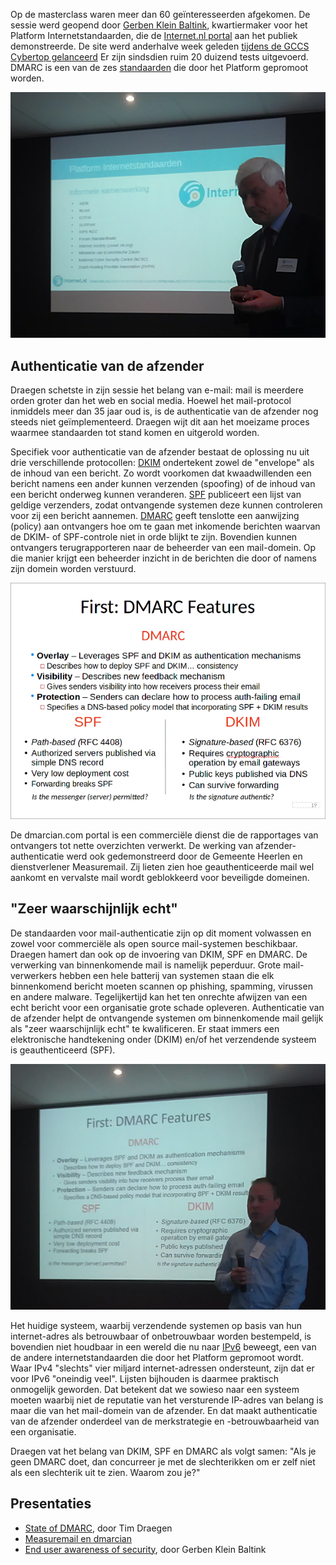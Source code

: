 Op de masterclass waren meer dan 60 geïnteresseerden afgekomen. De sessie werd
geopend door
[Gerben Klein Baltink](https://internet.nl/blogs/gerben-klein-baltink/het-internet-is-van-ons-allemaal/),
kwartiermaker voor het Platform Internetstandaarden, die de
[Internet.nl portal](https://internet.nl/) aan het publiek demonstreerde. De
site werd anderhalve week geleden
[tijdens de GCCS Cybertop gelanceerd](https://internet.nl/news/website-internet-nl-drukbezocht-na-cybertop/)
Er zijn sindsdien ruim 20 duizend tests uitgevoerd. DMARC is een van de zes
[standaarden](https://internet.nl/standards/) die door het Platform gepromoot
worden.

![Demonstratie Internet.nl portal](BK-IMAG1620-unsh-cropped-600x468.jpg)

## Authenticatie van de afzender

Draegen schetste in zijn sessie het belang van e-mail: mail is meerdere orden
groter dan het web en social media. Hoewel het mail-protocol inmiddels meer
dan 35 jaar oud is, is de authenticatie van de afzender nog steeds niet
geïmplementeerd. Draegen wijt dit aan het moeizame proces waarmee standaarden
tot stand komen en uitgerold worden.

Specifiek voor authenticatie van de afzender bestaat de oplossing nu uit drie
verschillende protocollen: [DKIM](https://internet.nl/faqs/mail/#DKIM)
ondertekent zowel de "envelope" als de inhoud van een bericht. Zo wordt
voorkomen dat kwaadwillenden een bericht namens een ander kunnen verzenden
(spoofing) of de inhoud van een bericht onderweg kunnen veranderen.
[SPF](https://internet.nl/faqs/mail/#SPF) publiceert een lijst van geldige
verzenders, zodat ontvangende systemen deze kunnen controleren voor zij een
bericht aannemen. [DMARC](https://internet.nl/faqs/mail/#DMARC) geeft
tenslotte een aanwijzing (policy) aan ontvangers hoe om te gaan met inkomende
berichten waarvan de DKIM- of SPF-controle niet in orde blijkt te zijn.
Bovendien kunnen ontvangers terugrapporteren naar de beheerder van een
mail-domein. Op die manier krijgt een beheerder inzicht in de berichten die
door of namens zijn domein worden verstuurd.

![DKIM, SPF en DMARC](TimDraegen-slide19-600x450.png)

De dmarcian.com portal is een commerciële dienst die de rapportages van
ontvangers tot nette overzichten verwerkt. De werking van
afzender-authenticatie werd ook gedemonstreerd door de Gemeente Heerlen en
dienstverlener Measuremail. Zij lieten zien hoe geauthenticeerde mail wel
aankomt en vervalste mail wordt geblokkeerd voor beveiligde domeinen.

## "Zeer waarschijnlijk echt"

De standaarden voor mail-authenticatie zijn op dit moment volwassen en zowel
voor commerciële als open source mail-systemen beschikbaar. Draegen hamert dan
ook op de invoering van DKIM, SPF en DMARC. De verwerking van binnenkomende
mail is namelijk peperduur. Grote mail-verwerkers hebben een hele batterij van
systemen staan die elk binnenkomend bericht moeten scannen op phishing,
spamming, virussen en andere malware. Tegelijkertijd kan het ten onrechte
afwijzen van een echt bericht voor een organisatie grote schade opleveren.
Authenticatie van de afzender helpt de ontvangende systemen om binnenkomende
mail gelijk als "zeer waarschijnlijk echt" te kwalificeren. Er staat immers
een elektronische handtekening onder (DKIM) en/of het verzendende systeem is
geauthenticeerd (SPF).

![Tim Draegen over DMARC](BK-IMAG1622-unsh-cropped-600x468.jpg)

Het huidige systeem, waarbij verzendende systemen op basis van hun
internet-adres als betrouwbaar of onbetrouwbaar worden bestempeld, is
bovendien niet houdbaar in een wereld die nu naar
[IPv6](https://internet.nl/faqs/ipv6/) beweegt, een van de andere
internetstandaarden die door het Platform gepromoot wordt. Waar IPv4 "slechts"
vier miljard internet-adressen ondersteunt, zijn dat er voor IPv6 "oneindig
veel". Lijsten bijhouden is daarmee praktisch onmogelijk geworden. Dat
betekent dat we sowieso naar een systeem moeten waarbij niet de reputatie van
het versturende IP-adres van belang is maar die van het mail-domein van de
afzender. En dat maakt authenticatie van de afzender onderdeel van de
merkstrategie en -betrouwbaarheid van een organisatie.

Draegen vat het belang van DKIM, SPF en DMARC als volgt samen: "Als je geen
DMARC doet, dan concurreer je met de slechterikken om er zelf niet als een
slechterik uit te zien. Waarom zou je?"

## Presentaties

- [State of DMARC](3_DMARC_NL.pdf), door Tim Draegen
- [Measuremail en dmarcian](4_DMARC_masterclass_april_2015.pdf)
- [End user awareness of security](internet.nl-NL_2.pdf), door Gerben Klein
  Baltink
